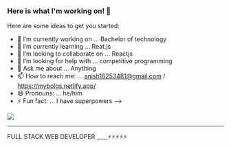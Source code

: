 ### Here is what I'm working on! 👋


Here are some ideas to get you started:

- 🔭 I’m currently working on ... Bachelor of technology
- 🌱 I’m currently learning ... Reat.js 
- 👯 I’m looking to collaborate on ... Reactjs 
- 🤔 I’m looking for help with ... competitive programming
- 💬 Ask me about ... Anything 
- 📫 How to reach me: ... anish16253481@gmail.com / https://mybolgs.netlify.app/
- 😄 Pronouns: ... he/him
- ⚡ Fun fact: ... I have superpowers
-->





<img src="https://www.google.com/imgres?imgurl=https%3A%2F%2Fwww.classicinformatics.com%2Fhubfs%2Fwebapps.png&imgrefurl=https%3A%2F%2Fwww.classicinformatics.com%2Fblog%2Fwhy-is-mern-stack-our-preferred-platform-for-startups-apps&tbnid=mDD1YPO7DVeSvM&vet=10CBMQMyhxahcKEwjo9oiG3p3wAhUAAAAAHQAAAAAQAg..i&docid=LcG15J9oaUlvBM&w=1024&h=680&q=mern%20stack&ved=0CBMQMyhxahcKEwjo9oiG3p3wAhUAAAAAHQAAAAAQAg">
<hr/>
FULL STACK WEB DEVELOPER ____⚡⚡⚡⚡⚡


